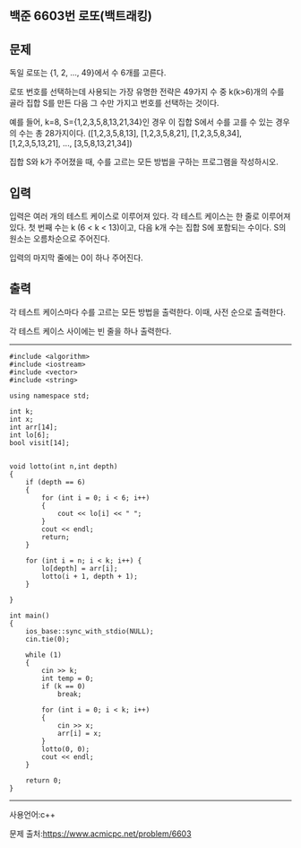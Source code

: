 ## 백준 6603번 로또(백트래킹) 

## 문제

독일 로또는 {1, 2, ..., 49}에서 수 6개를 고른다.

로또 번호를 선택하는데 사용되는 가장 유명한 전략은 49가지 수 중 k(k>6)개의 수를 골라 집합 S를 만든 다음 그 수만 가지고 번호를 선택하는 것이다.

예를 들어, k=8, S={1,2,3,5,8,13,21,34}인 경우 이 집합 S에서 수를 고를 수 있는 경우의 수는 총 28가지이다. ([1,2,3,5,8,13], [1,2,3,5,8,21], [1,2,3,5,8,34], [1,2,3,5,13,21], ..., [3,5,8,13,21,34])

집합 S와 k가 주어졌을 때, 수를 고르는 모든 방법을 구하는 프로그램을 작성하시오.

## 입력

입력은 여러 개의 테스트 케이스로 이루어져 있다. 각 테스트 케이스는 한 줄로 이루어져 있다. 첫 번째 수는 k (6 < k < 13)이고, 다음 k개 수는 집합 S에 포함되는 수이다. S의 원소는 오름차순으로 주어진다.

입력의 마지막 줄에는 0이 하나 주어진다. 

## 출력

각 테스트 케이스마다 수를 고르는 모든 방법을 출력한다. 이때, 사전 순으로 출력한다.

각 테스트 케이스 사이에는 빈 줄을 하나 출력한다.

___

```
#include <algorithm>
#include <iostream>
#include <vector>
#include <string>

using namespace std;

int k;
int x;
int arr[14];
int lo[6];
bool visit[14];


void lotto(int n,int depth)
{
	if (depth == 6)
	{
		for (int i = 0; i < 6; i++)
		{
			cout << lo[i] << " ";
		}
		cout << endl;
		return;
	}

	for (int i = n; i < k; i++) {
		lo[depth] = arr[i];
		lotto(i + 1, depth + 1);
	}

}

int main()
{
	ios_base::sync_with_stdio(NULL);
	cin.tie(0);

	while (1)
	{
		cin >> k;
		int temp = 0;
		if (k == 0)
			break;

		for (int i = 0; i < k; i++)
		{
			cin >> x;
			arr[i] = x;
		}
		lotto(0, 0);
		cout << endl;
	}

	return 0;
}
```

___

사용언어:c++

문제 출처:https://www.acmicpc.net/problem/6603

